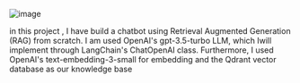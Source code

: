 ![image](https://github.com/user-attachments/assets/6694f15c-a948-4e45-9ed3-543097db5db9)

in this project , I have build a chatbot using Retrieval Augmented Generation (RAG) from scratch. I am used OpenAI's gpt-3.5-turbo LLM, which Iwill implement through LangChain's ChatOpenAI class. Furthermore, I used OpenAI's text-embedding-3-small for embedding and the Qdrant vector database as our knowledge base
